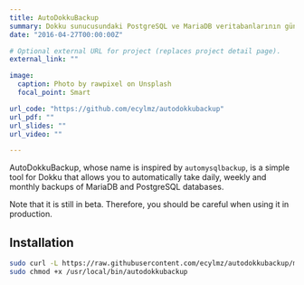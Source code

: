 ```yaml
---
title: AutoDokkuBackup
summary: Dokku sunucusundaki PostgreSQL ve MariaDB veritabanlarının günlük haftalık ve aylık yedeklerini alır.
date: "2016-04-27T00:00:00Z"

# Optional external URL for project (replaces project detail page).
external_link: ""

image:
  caption: Photo by rawpixel on Unsplash
  focal_point: Smart

url_code: "https://github.com/ecylmz/autodokkubackup"
url_pdf: ""
url_slides: ""
url_video: ""

---
```


AutoDokkuBackup, whose name is inspired by `automysqlbackup`, is a simple tool
for Dokku that allows you to automatically take daily, weekly and monthly
backups of MariaDB and PostgreSQL databases.

Note that it is still in beta. Therefore, you should be careful when using it
in production.

Installation
------------

```sh
sudo curl -L https://raw.githubusercontent.com/ecylmz/autodokkubackup/master/autodokkubackup -o /usr/local/bin/autodokkubackup
sudo chmod +x /usr/local/bin/autodokkubackup
```
